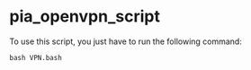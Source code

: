 # pia_openvpn_script

To use this script, you just have to run the following command:
```shell
bash VPN.bash
```
